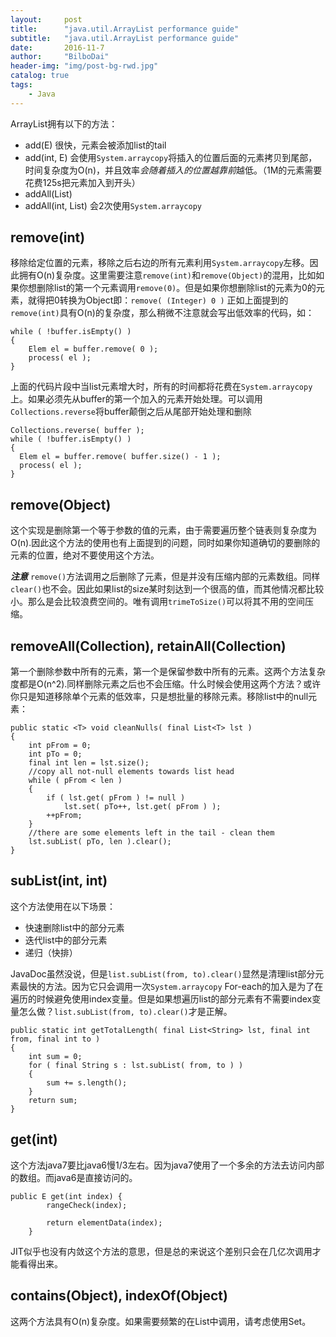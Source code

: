 ```yaml
---
layout:     post
title:      "java.util.ArrayList performance guide"
subtitle:   "java.util.ArrayList performance guide"
date:       2016-11-7
author:     "BilboDai"
header-img: "img/post-bg-rwd.jpg"
catalog: true
tags:
    - Java
---
```


ArrayList拥有以下的方法：

- add(E) 很快，元素会被添加list的tail
- add(int, E) 会使用`System.arraycopy`将插入的位置后面的元素拷贝到尾部，时间复杂度为O(n)，并且效率*会随着插入的位置越靠前*越低。（1M的元素需要花费125s把元素加入到开头）
- addAll(List<E>)  
- addAll(int, List<E>) 会2次使用`System.arraycopy`

remove(int)
---
移除给定位置的元素，移除之后右边的所有元素利用`System.arraycopy`左移。因此拥有O(n)复杂度。这里需要注意`remove(int)`和`remove(Object)`的混用，比如如果你想删除list的第一个元素调用`remove(0)`。但是如果你想删除list的元素为0的元素，就得把0转换为Object即：`remove( (Integer) 0 )`
正如上面提到的`remove(int)`具有O(n)的复杂度，那么稍微不注意就会写出低效率的代码，如：

```
while ( !buffer.isEmpty() )
{
    Elem el = buffer.remove( 0 );
    process( el );
}
```

上面的代码片段中当list元素增大时，所有的时间都将花费在`System.arraycopy`上。如果必须先从buffer的第一个加入的元素开始处理。可以调用`Collections.reverse`将buffer颠倒之后从尾部开始处理和删除

```
Collections.reverse( buffer );
while ( !buffer.isEmpty() )
{
  Elem el = buffer.remove( buffer.size() - 1 );
  process( el );
}
```

remove(Object)
---
这个实现是删除第一个等于参数的值的元素，由于需要遍历整个链表则复杂度为O(n).因此这个方法的使用也有上面提到的问题，同时如果你知道确切的要删除的元素的位置，绝对不要使用这个方法。

***注意*** `remove()`方法调用之后删除了元素，但是并没有压缩内部的元素数组。同样`clear()`也不会。因此如果list的size某时刻达到一个很高的值，而其他情况都比较小。那么是会比较浪费空间的。唯有调用`trimeToSize()`可以将其不用的空间压缩。

removeAll(Collection), retainAll(Collection)
---
第一个删除参数中所有的元素，第一个是保留参数中所有的元素。这两个方法复杂度都是O(n^2).同样删除元素之后也不会压缩。什么时候会使用这两个方法？或许你只是知道移除单个元素的低效率，只是想批量的移除元素。移除list中的null元素：

```
public static <T> void cleanNulls( final List<T> lst )
{
    int pFrom = 0;
    int pTo = 0;
    final int len = lst.size();
    //copy all not-null elements towards list head
    while ( pFrom < len )
    {
        if ( lst.get( pFrom ) != null )
            lst.set( pTo++, lst.get( pFrom ) );
        ++pFrom;
    }
    //there are some elements left in the tail - clean them
    lst.subList( pTo, len ).clear();
}
```

subList(int, int)
---
这个方法使用在以下场景：

- 快速删除list中的部分元素
- 迭代list中的部分元素
- 递归（快排）

JavaDoc虽然没说，但是`list.subList(from, to).clear()`显然是清理list部分元素最快的方法。因为它只会调用一次`System.arraycopy`
For-each的加入是为了在遍历的时候避免使用index变量。但是如果想遍历list的部分元素有不需要index变量怎么做？`list.subList(from, to).clear()`才是正解。

```
public static int getTotalLength( final List<String> lst, final int from, final int to )
{
    int sum = 0;
    for ( final String s : lst.subList( from, to ) )
    {
        sum += s.length();
    }
    return sum;
}
```

get(int)
---
这个方法java7要比java6慢1/3左右。因为java7使用了一个多余的方法去访问内部的数组。而java6是直接访问的。

```
public E get(int index) {
        rangeCheck(index);

        return elementData(index);
    }
```

JIT似乎也没有内敛这个方法的意思，但是总的来说这个差别只会在几亿次调用才能看得出来。

contains(Object), indexOf(Object)
---
这两个方法具有O(n)复杂度。如果需要频繁的在List中调用，请考虑使用Set。
